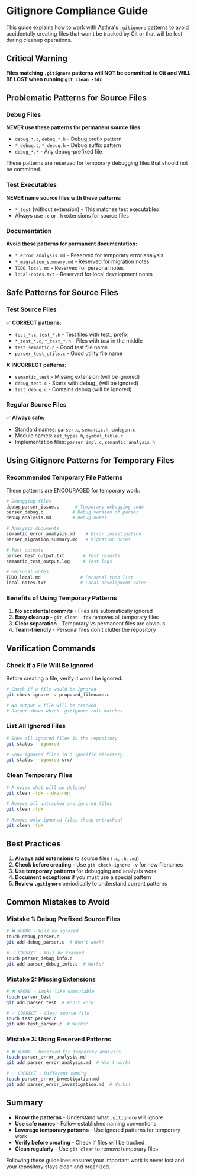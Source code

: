 # Gitignore Compliance Guide

This guide explains how to work with Asthra's `.gitignore` patterns to avoid accidentally creating files that won't be tracked by Git or that will be lost during cleanup operations.

## Critical Warning

**Files matching `.gitignore` patterns will NOT be committed to Git and WILL BE LOST when running `git clean -fdx`**

## Problematic Patterns for Source Files

### Debug Files
**NEVER use these patterns for permanent source files:**
- `debug_*.c`, `debug_*.h` - Debug prefix pattern
- `*_debug.c`, `*_debug.h` - Debug suffix pattern
- `debug_*.*` - Any debug-prefixed file

These patterns are reserved for temporary debugging files that should not be committed.

### Test Executables
**NEVER name source files with these patterns:**
- `*_test` (without extension) - This matches test executables
- Always use `.c` or `.h` extensions for source files

### Documentation
**Avoid these patterns for permanent documentation:**
- `*_error_analysis.md` - Reserved for temporary error analysis
- `*_migration_summary.md` - Reserved for migration notes
- `TODO.local.md` - Reserved for personal notes
- `local-notes.txt` - Reserved for local development notes

## Safe Patterns for Source Files

### Test Source Files
✅ **CORRECT patterns:**
- `test_*.c`, `test_*.h` - Test files with test_ prefix
- `*_test_*.c`, `*_test_*.h` - Files with _test_ in the middle
- `test_semantic.c` - Good test file name
- `parser_test_utils.c` - Good utility file name

❌ **INCORRECT patterns:**
- `semantic_test` - Missing extension (will be ignored)
- `debug_test.c` - Starts with debug_ (will be ignored)
- `test_debug.c` - Contains debug (will be ignored)

### Regular Source Files
✅ **Always safe:**
- Standard names: `parser.c`, `semantic.h`, `codegen.c`
- Module names: `ast_types.h`, `symbol_table.c`
- Implementation files: `parser_impl.c`, `semantic_analysis.h`

## Using Gitignore Patterns for Temporary Files

### Recommended Temporary File Patterns

These patterns are ENCOURAGED for temporary work:

```bash
# Debugging files
debug_parser_issue.c      # Temporary debugging code
parser_debug.c           # Debug version of parser
debug_analysis.md        # Debug notes

# Analysis documents  
semantic_error_analysis.md    # Error investigation
parser_migration_summary.md   # Migration notes

# Test outputs
parser_test_output.txt       # Test results
semantic_test_output.log     # Test logs

# Personal notes
TODO.local.md               # Personal todo list
local-notes.txt             # Local development notes
```

### Benefits of Using Temporary Patterns

1. **No accidental commits** - Files are automatically ignored
2. **Easy cleanup** - `git clean -fdx` removes all temporary files
3. **Clear separation** - Temporary vs permanent files are obvious
4. **Team-friendly** - Personal files don't clutter the repository

## Verification Commands

### Check if a File Will Be Ignored

Before creating a file, verify it won't be ignored:

```bash
# Check if a file would be ignored
git check-ignore -v proposed_filename.c

# No output = file will be tracked
# Output shows which .gitignore rule matches
```

### List All Ignored Files

```bash
# Show all ignored files in the repository
git status --ignored

# Show ignored files in a specific directory
git status --ignored src/
```

### Clean Temporary Files

```bash
# Preview what will be deleted
git clean -fdx --dry-run

# Remove all untracked and ignored files
git clean -fdx

# Remove only ignored files (keep untracked)
git clean -fdX
```

## Best Practices

1. **Always add extensions** to source files (`.c`, `.h`, `.md`)
2. **Check before creating** - Use `git check-ignore -v` for new filenames
3. **Use temporary patterns** for debugging and analysis work
4. **Document exceptions** if you must use a special pattern
5. **Review `.gitignore`** periodically to understand current patterns

## Common Mistakes to Avoid

### Mistake 1: Debug Prefixed Source Files
```bash
# ❌ WRONG - Will be ignored
touch debug_parser.c
git add debug_parser.c  # Won't work!

# ✅ CORRECT - Will be tracked
touch parser_debug_info.c
git add parser_debug_info.c  # Works!
```

### Mistake 2: Missing Extensions
```bash
# ❌ WRONG - Looks like executable
touch parser_test
git add parser_test  # Won't work!

# ✅ CORRECT - Clear source file
touch test_parser.c
git add test_parser.c  # Works!
```

### Mistake 3: Using Reserved Patterns
```bash
# ❌ WRONG - Reserved for temporary analysis
touch parser_error_analysis.md
git add parser_error_analysis.md  # Won't work!

# ✅ CORRECT - Different naming
touch parser_error_investigation.md
git add parser_error_investigation.md  # Works!
```

## Summary

- **Know the patterns** - Understand what `.gitignore` will ignore
- **Use safe names** - Follow established naming conventions
- **Leverage temporary patterns** - Use ignored patterns for temporary work
- **Verify before creating** - Check if files will be tracked
- **Clean regularly** - Use `git clean` to remove temporary files

Following these guidelines ensures your important work is never lost and your repository stays clean and organized.
